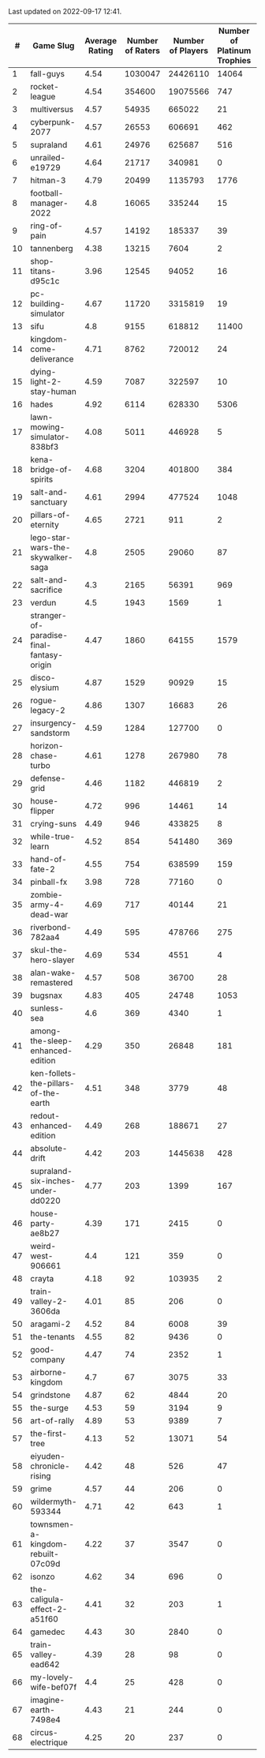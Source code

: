 Last updated on 2022-09-17 12:41.


|#|Game Slug|Average Rating|Number of Raters|Number of Players|Number of Platinum Trophies|Max Rarity (%)|
|---|---|---|---|---|---|---|
|1|fall-guys|4.54|1030047|24426110|14064|91|
|2|rocket-league|4.54|354600|19075566|747|73|
|3|multiversus|4.57|54935|665022|21|84|
|4|cyberpunk-2077|4.57|26553|606691|462|60|
|5|supraland|4.61|24976|625687|516|100|
|6|unrailed-e19729|4.64|21717|340981|0|38|
|7|hitman-3|4.79|20499|1135793|1776|48|
|8|football-manager-2022|4.8|16065|335244|15|46|
|9|ring-of-pain|4.57|14192|185337|39|97|
|10|tannenberg|4.38|13215|7604|2|59|
|11|shop-titans-d95c1c|3.96|12545|94052|16|99|
|12|pc-building-simulator|4.67|11720|3315819|19|47|
|13|sifu|4.8|9155|618812|11400|90|
|14|kingdom-come-deliverance|4.71|8762|720012|24|30|
|15|dying-light-2-stay-human|4.59|7087|322597|10|49|
|16|hades|4.92|6114|628330|5306|89|
|17|lawn-mowing-simulator-838bf3|4.08|5011|446928|5|94|
|18|kena-bridge-of-spirits|4.68|3204|401800|384|94|
|19|salt-and-sanctuary|4.61|2994|477524|1048|83|
|20|pillars-of-eternity|4.65|2721|911|2|79|
|21|lego-star-wars-the-skywalker-saga|4.8|2505|29060|87|98|
|22|salt-and-sacrifice|4.3|2165|56391|969|91|
|23|verdun|4.5|1943|1569|1|53|
|24|stranger-of-paradise-final-fantasy-origin|4.47|1860|64155|1579|98|
|25|disco-elysium|4.87|1529|90929|15|28|
|26|rogue-legacy-2|4.86|1307|16683|26|36|
|27|insurgency-sandstorm|4.59|1284|127700|0|9|
|28|horizon-chase-turbo|4.61|1278|267980|78|83|
|29|defense-grid|4.46|1182|446819|2|79|
|30|house-flipper|4.72|996|14461|14|93|
|31|crying-suns|4.49|946|433825|8|65|
|32|while-true-learn|4.52|854|541480|369|93|
|33|hand-of-fate-2|4.55|754|638599|159|72|
|34|pinball-fx|3.98|728|77160|0|87|
|35|zombie-army-4-dead-war|4.69|717|40144|21|66|
|36|riverbond-782aa4|4.49|595|478766|275|69|
|37|skul-the-hero-slayer|4.69|534|4551|4|96|
|38|alan-wake-remastered|4.57|508|36700|28|3|
|39|bugsnax|4.83|405|24748|1053|96|
|40|sunless-sea|4.6|369|4340|1|38|
|41|among-the-sleep-enhanced-edition|4.29|350|26848|181|45|
|42|ken-follets-the-pillars-of-the-earth|4.51|348|3779|48|63|
|43|redout-enhanced-edition|4.49|268|188671|27|40|
|44|absolute-drift|4.42|203|1445638|428|10|
|45|supraland-six-inches-under-dd0220|4.77|203|1399|167|99|
|46|house-party-ae8b27|4.39|171|2415|0|18|
|47|weird-west-906661|4.4|121|359|0|72|
|48|crayta|4.18|92|103935|2|22|
|49|train-valley-2-3606da|4.01|85|206|0|88|
|50|aragami-2|4.52|84|6008|39|92|
|51|the-tenants|4.55|82|9436|0|97|
|52|good-company|4.47|74|2352|1|60|
|53|airborne-kingdom|4.7|67|3075|33|55|
|54|grindstone|4.87|62|4844|20|98|
|55|the-surge|4.53|59|3194|9|94|
|56|art-of-rally|4.89|53|9389|7|95|
|57|the-first-tree|4.13|52|13071|54|85|
|58|eiyuden-chronicle-rising|4.42|48|526|47|90|
|59|grime|4.57|44|206|0|94|
|60|wildermyth-593344|4.71|42|643|1|91|
|61|townsmen-a-kingdom-rebuilt-07c09d|4.22|37|3547|0|67|
|62|isonzo|4.62|34|696|0|65|
|63|the-caligula-effect-2-a51f60|4.41|32|203|1|98|
|64|gamedec|4.43|30|2840|0|59|
|65|train-valley-ead642|4.39|28|98|0|78|
|66|my-lovely-wife-bef07f|4.4|25|428|0|99|
|67|imagine-earth-7498e4|4.43|21|244|0|66|
|68|circus-electrique|4.25|20|237|0|91|
